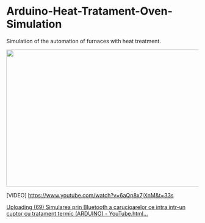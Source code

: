 # Arduino-Heat-Tratament-Oven-Simulation
Simulation of the automation of furnaces with heat treatment.



<img src="https://user-images.githubusercontent.com/113648005/190881573-6b4b8f1c-5983-424f-a6f5-0b31d1dabfb8.jpeg" width=640 HEIGHT=360>

[VIDEO]
https://www.youtube.com/watch?v=6aQp8x7jXnM&t=33s

[Uploading (69) Simularea prin Bluetooth a carucioarelor ce intra intr-un cuptor cu tratament termic (ARDUINO) - YouTube.html…]()
